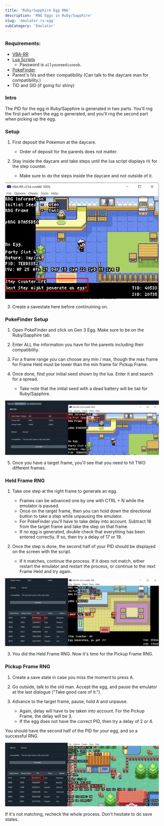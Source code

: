 ```yaml
---
title: 'Ruby/Sapphire Egg RNG'
description: 'RNG Eggs in Ruby/Sapphire'
slug: 'emulator-rs-egg'
subCategory: 'Emulator'
---
```


### Requirements:

- [VBA-RR](https://code.google.com/archive/p/vba-rerecording/downloads)
- [Lua Scripts](https://pokerng.forumcommunity.net/?t=56443955&p=396434940)
    - Password is `allyouneedisnoob`.
- [PokeFinder](https://github.com/Admiral-Fish/PokeFinder/releases)
- Parent's IVs and their compatibility (Can talk to the daycare man for compatibility.)
- TID and SID (if going for shiny)

### Intro

The PID for the egg in Ruby/Sapphire is generated in two parts. You'll rng the first part when the egg is generated, and you'll rng the second part when picking up the egg.

### Setup

1. First deposit the Pokemon at the daycare.
    - Order of deposit for the parents does not matter.

2. Stay inside the daycare and take steps until the lua script displays `FE` for the step counter.
    - Make sure to do the steps inside the daycare and not outside of it.
    
![](https://github.com/ShinySylveon04/PokemonRNGGuidesPics/blob/main/Screenshot_9.png?raw=true)

3. Create a savestate here before continuining on.

### PokeFinder Setup

1. Open PokeFinder and click on Gen 3 Egg. Make sure to be on the Ruby/Sapphire tab. 

2. Enter ALL the information you have for the parents including their compatibility.

3. For a frame range you can choose any min / max, though the max frame for Frame Held must be lower than the min frame for Pickup Frame.

4. Once done, find your initial seed shown by the lua. Enter it and search for a spread.
    - Take note that the initial seed with a dead battery will be `5A0` for Ruby/Sapphire.

![](https://github.com/ShinySylveon04/PokemonRNGGuidesPics/blob/main/Screenshot_10.png?raw=true)

5. Once you have a target frame, you'll see that you need to hit TWO different frames.
 
### Held Frame RNG

1. Take one step at the right frame to generate an egg.
    - Frames can be advanced one by one with CTRL + N while the emulator is paused.
    - Once on the target frame, then you can hold down the directional button to take a step while unpausing the emulator.
    - For PokeFinder you'll have to take delay into account. Subtract 18 from the target frame and take the step on that frame.
    - If no egg is generated, double check that everything has been entered correctly. If so, then try a delay of 17 or 19.

2. Once the step is done, the second half of your PID should be displayed on the screen with the script. 
    - If it matches, continue the process. If it does not match, either restart the emulator and restart the process, or continue to the next Frame Held and try again.
    
![](https://github.com/ShinySylveon04/PokemonRNGGuidesPics/blob/main/Screenshot_7.png?raw=true)

3. You did the Held Frame RNG. Now it's time for the Pickup Frame RNG.

### Pickup Frame RNG

1. Create a save state in case you miss the moment to press A.

2. Go outside, talk to the old man. Accept the egg, and pause the emulator at the last dialogue ("Take good care of it.").

3. Advance to the target frame, pause, hold A and unpause.
    - Again, delay will have to be taken into account. For the Pickup Frame, the delay will be 3.
    - If the egg does not have the correct PID, then try a delay of 2 or 4.

You should have the second half of the PID for your egg, and so a successful RNG.

![](https://github.com/ShinySylveon04/PokemonRNGGuidesPics/blob/main/Screenshot_8.png?raw=true)

If it's not matching, recheck the whole process. Don't hesitate to do save states.
